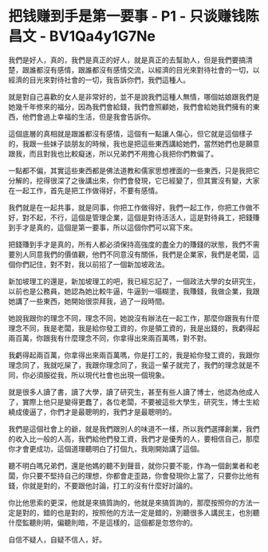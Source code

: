 # 把钱赚到手是第一要事 - P1 - 只谈赚钱陈昌文 - BV1Qa4y1G7Ne

我們是好人，真的，我們是真正的好人，就是真正的去幫助人，但是我們要搞清楚，跟誰都沒有感情，跟誰都沒有感情交流，以經濟的目光來對待社會的一切，以經濟的目光來對待社會的一切，我告訴你們，我們這種人。

就是對自己喜歡的女人是非常好的，並不是說我們這種人無情，哪個姑娘跟我們是她幾千年修來的福分，因為我們會給錢，我們會照顧她，我們會給她我們擁有的東西，他們會過上幸福的生活，但是我會告訴你。

這個底層的真相就是跟誰都沒有感情，這個有一點讓人傷心，但它就是這個樣子的，我跟一些妹子談朋友的時候，我也是把這些東西講給她們，當然她們也是願意跟我，而且對我也比較癡迷，所以兄弟們不用擔心我把你們教偏了。

一點都不偏，其實這些東西都是佛法道教和儒家思想裡面的一些東西，只是我把它分解的，挖得很深了之後講出來，你們會發現，它已經變了，但其實沒有變，大家在一起工作，首先是把工作做得好，不要有感情。

我們就是在一起共事，就是同事，你把工作做得好，我們一起工作，你把工作做不好，對不起，不行，這個是管理企業，這個是對待活活人，這是對待員工，把錢賺到手才是真的，這個是第一要事，所以這個你們可以寫下來。

把錢賺到手才是真的，所有人都必須保持高強度的盡全力的賺錢的狀態，我們不需要別人同意我們的價值觀，他們不同意沒有關係，我們是企業家，我們是老闆，這個你們記住，對不對，我以前招了一個新加坡政法。

新加坡理工的還是，新加坡理工的吧，我已經忘記了，一個政法大學的女研究生，以前也是公務員，她認為她比較牛逼，牛逼到一塌糊塗，我賺錢，我做企業，我跟她講了一些東西，她開始很崇拜我，過了一段時間。

她說我跟你的理念不同，理念不同，她說沒有辦法在一起工作，那麼你跟我有什麼理念不同，我是老闆，我是給你發工資的，你是領工資的，我是出錢的，我虧得起兩百萬，你跟我有什麼理念不同，你拿得出來兩百萬嗎，對不對。

我虧得起兩百萬，你拿得出來兩百萬嗎，你是打工的，我是給你發工資的，我跟你理念同了，我就吃屎了，我跟你理念同了，我這一輩子就完了，我們的理念就是不同，你必須服從我，所以現代社會也出現一個現象。

就是很多人讀了書，讀了大學，讀了研究生，甚至有些人讀了博士，他認為他成人了，實際上他只是變得更蠢了，各位老闆，不要被這些大學生，研究生，博士生給繞成傻逼了，你們才是最聰明的，我們才是最聰明的。

我們是這個社會上的爺，就是我們跟別人的味道不一樣，所以我們選擇創業，我們的收入比一般的人高，我們給他們發工資，我們才是優秀的人，要相信自己，那麼你才會更成功，這個道理聽明白了打個九，我剛開始講了這個。

聽不明白嗎兄弟們，還是他媽的聽不到聲音，就你只要不能，作為一個創業者和老闆，你只要不堅持自己的理想，你都會走歪路，你會發現你上當了，只要你比他有錢，你就是對的，不要跟他討論，打工的沒有什麼好討論的。

你比他思索的更深，他就是來搞質詢的，他就是來搞質詢的，那麼按照你的方法一定是對的，錯的也是對的，按照他的方法一定是錯的，別聽很多人講民主，也別聽什麼監聽則明，偏聽則暗，不是這樣的，這個都是忽悠你的。

自信不疑人，自疑不信人，好。